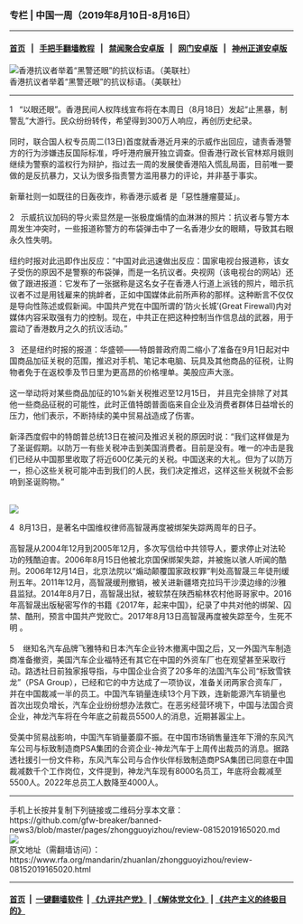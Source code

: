 ### 专栏 | 中国一周（2019年8月10日-8月16日）
------------------------

#### [首页](https://github.com/gfw-breaker/banned-news3/blob/master/README.md) &nbsp;&nbsp;|&nbsp;&nbsp; [手把手翻墙教程](https://github.com/gfw-breaker/guides/wiki) &nbsp;&nbsp;|&nbsp;&nbsp; [禁闻聚合安卓版](https://github.com/gfw-breaker/bn-android) &nbsp;&nbsp;|&nbsp;&nbsp; [网门安卓版](https://github.com/oGate2/oGate) &nbsp;&nbsp;|&nbsp;&nbsp; [神州正道安卓版](https://github.com/SzzdOgate/update) 



<div id="headerimg">
 <img alt="香港抗议者举着“黑警还眼”的抗议标语。（美联社）" src="https://www.rfa.org/mandarin/yataibaodao/gangtai/rc2-08142019141350.html/1/@@images/40f84d52-2050-4b26-9c77-f58a06d8b87b.jpeg" title="香港抗议者举着“黑警还眼”的抗议标语。（美联社）"/>
 <div id="headerimgcontents">
  <div id="headerimgcaption">
   <span>
    香港抗议者举着“黑警还眼”的抗议标语。（美联社）
   </span>
   <!-- zoomattribute -->
  </div>
  <!-- headerimgcaption -->
 </div>
 <!-- headerimagecontents -->
</div>

<hr/>
<div id="storytext">
 <div>
  <div class="slot_header">
  </div>
 </div>
 <p>
  1   “以眼还眼”。香港民间人权阵线宣布将在本周日（8月18日）发起“止黑暴，制警乱”大游行。民众纷纷转传，希望得到300万人响应，再创历史纪录。
  <br/>
  <br/>
  同时，联合国人权专员周二(13日)首度就香港近月来的示威作出回应，谴责香港警方的行为涉嫌违反国际标准，呼吁港府展开独立调查。但香港行政长官林郑月娥则继续为警察的滥权行为辩护，指过去一周的发展使香港陷入慌乱局面，目前唯一要做的是反抗暴力，又认为很多指责警方滥用暴力的评论，并非基于事实。
  <br/>
  <br/>
  新華社则一如既往的日轰夜炸，称香港示威者 是「惡性腫瘤蔓延」。
  <br/>
  <br/>
  2   示威抗议加码的导火索显然是一张极度煽情的血淋淋的照片：抗议者与警方本周发生冲突时，一些报道称警方的布袋弹击中了一名香港少女的眼睛，导致其右眼永久性失明。
  <br/>
  <br/>
  纽约时报对此迅即作出反应：“中国对此迅速做出反应：国家电视台报道称，该女子受伤的原因不是警察的布袋弹，而是一名抗议者。央视网（该电视台的网站）还做了跟进报道：它发布了一张据称是这名女子在香港人行道上派钱的照片，暗示抗议者不过是用钱雇来的挑衅者，正如中国媒体此前所声称的那样。这种断言不仅仅是导向性陈述或假新闻。中国共产党在中国所谓的‘防火长城’(Great Firewall)内对媒体内容采取强有力的控制。现在，中共正在把这种控制当作信息战的武器，用于震动了香港数月之久的抗议活动。”
  <br/>
  <br/>
  3   还是纽约时报的报道：华盛顿——特朗普政府周二缩小了准备在9月1日起对中国商品加征关税的范围，推迟对手机、笔记本电脑、玩具及其他商品的征税，让购物者免于在返校季及节日里为更高昂的价格埋单。美股应声大涨。
  <br/>
  <br/>
  这一举动将对某些商品加征的10%新关税推迟至12月15日， 并且完全排除了对其他一些商品征税的可能性，此时正值特朗普面临来自企业及消费者群体日益增长的压力，他们表示，不断持续的美中贸易战造成了伤害。
  <br/>
  <br/>
  新泽西度假中的特朗普总统13日在被问及推迟关税的原因时说：“我们这样做是为了圣诞假期。以防万一有些关税冲击到美国消费者。目前是没有。唯一的冲击是我们已经从中国那里收取了将近600亿美元的关税。中国送来的大礼。但为了以防万一，担心这些关税可能冲击到我们的人民，我们决定推迟，这样这些关税就不会影响到圣诞购物。”
 </p>
 <p>
  <br/>
  <img class="image-inline captioned" src="../../../../resolveuid/1d34a2b8-241d-4520-8ace-9fa46b8b5bc8"/>
 </p>
 <p>
  4  8月13日，是著名中国维权律师高智晟再度被绑架失踪两周年的日子。
  <br/>
  <br/>
  高智晟从2004年12月到2005年12月，多次写信给中共领导人，要求停止对法轮功的残酷迫害。2006年8月15日他被北京国保绑架失踪，并被施以骇人听闻的酷刑。2006年12月14日，北京法院以“煽动颠覆国家政权罪”判处高智晟三年徒刑缓刑五年。2011年12月，高智晟缓刑撤销，被关进新疆塔克拉玛干沙漠边缘的沙雅县监狱。2014年8月7日，高智晟出狱，被软禁在陕西榆林农村他哥哥家中。2016年高智晟出版秘密写作的书籍《2017年，起来中国》，纪录了中共对他的绑架、囚禁、酷刑，预言中国共产党败亡。2017年8月13日高智晟再度被失踪至今，生死不明 。
  <br/>
  <br/>
  5    继知名汽车品牌飞雅特和日本汽车企业铃木撤离中国之后，又一外国汽车制造商准备撤资，美国汽车企业福特还有其它在中国的外资车厂也在观望甚至采取行动。路透社日前独家报导指，与中国企业合资了20多年的法国汽车公司“标致雪铁龙”（PSA Group），已经和它的中方达成了一项协议，准备关闭两家合资车厂，并在中国裁减一半的员工。中国汽车销量连续13个月下跌，连新能源汽车销量也首次出现负增长，汽车企业纷纷想办法救亡。在恶劣经营环境下，中国与法国合资企业，神龙汽车将在今年底之前裁员5500人的消息，近期甚嚣尘上。
  <br/>
  <br/>
  受美中贸易战影响，中国汽车销量萎靡不振。在中国市场销售量连年下滑的东风汽车公司与标致制造商PSA集团的合资企业-神龙汽车于上周传出裁员的消息。据路透社援引一份文件称，东风汽车公司与合作伙伴标致制造商PSA集团已同意在中国裁减数千个工作岗位，文件提到，神龙汽车现有8000名员工，年底将会裁减至5500人。2022年总员工人数降至4000人。
 </p>
</div>

<hr/>
手机上长按并复制下列链接或二维码分享本文章：<br/>
https://github.com/gfw-breaker/banned-news3/blob/master/pages/zhongguoyizhou/review-08152019165020.md <br/>
<a href='https://github.com/gfw-breaker/banned-news3/blob/master/pages/zhongguoyizhou/review-08152019165020.md'><img src='https://github.com/gfw-breaker/banned-news3/blob/master/pages/zhongguoyizhou/review-08152019165020.md.png'/></a> <br/>
原文地址（需翻墙访问）：https://www.rfa.org/mandarin/zhuanlan/zhongguoyizhou/review-08152019165020.html


------------------------
#### [首页](https://github.com/gfw-breaker/banned-news3/blob/master/README.md) &nbsp;|&nbsp; [一键翻墙软件](https://github.com/gfw-breaker/nogfw/blob/master/README.md) &nbsp;| [《九评共产党》](https://github.com/gfw-breaker/9ping.md/blob/master/README.md#九评之一评共产党是什么) | [《解体党文化》](https://github.com/gfw-breaker/jtdwh.md/blob/master/README.md) | [《共产主义的终极目的》](https://github.com/gfw-breaker/gczydzjmd.md/blob/master/README.md)

